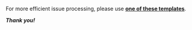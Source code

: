 For more efficient issue processing, please use [**one of these templates**](https://github.com/grandom-library/grandom-js/issues/new/choose).

***Thank you!***
